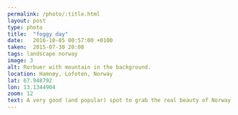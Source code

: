 ```yaml
---
permalink: /photo/:title.html
layout: post
type: photo
title:  "foggy day"
date:   2016-10-05 00:57:00 +0100
taken:  2015-07-30 20:08
tags: landscape norway
image: 3
alt: Rorbuer with mountain in the background.
location: Hamnøy, Lofoten, Norway
lat: 67.948792
lon: 13.1344904
zoom: 12
text: A very good (and popular) spot to grab the real beauty of Norway. This picture sums it up very well. The red houses, the "mountain", the sea, and clouds... :) Perfect!
---
```

